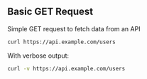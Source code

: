 <!-- METADATA
{
  "title": "Basic GET Request",
  "tags": [
    "curl",
    "http",
    "get",
    "basics"
  ],
  "language": "bash"
}
-->

## Basic GET Request
Simple GET request to fetch data from an API
```bash
curl https://api.example.com/users
```

With verbose output:
```bash
curl -v https://api.example.com/users
```
